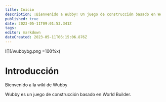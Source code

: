 ```yaml
---
title: Inicio
description: ¡Bienvenido a Wubby! Un juego de construcción basado en World Builder.
published: true
date: 2023-05-11T09:01:53.341Z
tags: 
editor: markdown
dateCreated: 2023-05-11T06:15:06.876Z
---
```


![](/wubbybg.png =100%x)

# Introducción

Bienvenido a la wiki de Wubby

Wubby es un juego de construcción basado en World Builder.